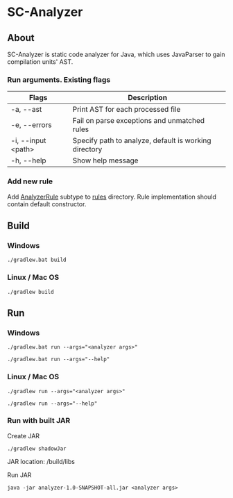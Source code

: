 # SC-Analyzer

## About

SC-Analyzer is static code analyzer for Java, which uses JavaParser to gain compilation units' AST.

### Run arguments. Existing flags

| Flags                | Description                                           |
|----------------------|-------------------------------------------------------|
| -a, --ast            | Print AST for each processed file                     | 
| -e, --errors         | Fail on parse exceptions and unmatched rules          |
| -i, --input \<path\> | Specify path to analyze, default is working directory |
| -h, --help           | Show help message                                     |

### Add new rule

Add [AnalyzerRule](src/main/java/analyzer/rules/AnalyzerRule.java) subtype to [rules](src/main/java/analyzer/rules/) directory.
Rule implementation should contain default constructor.

## Build

### Windows
```
./gradlew.bat build
```
### Linux / Mac OS
```
./gradlew build
```

## Run

### Windows
```
./gradlew.bat run --args="<analyzer args>"

./gradlew.bat run --args="--help"
```
### Linux / Mac OS
```
./gradlew run --args="<analyzer args>"

./gradlew run --args="--help"
```

### Run with built JAR
Create JAR
```
./gradlew shadowJar
```
JAR location: <repo root>/build/libs

Run JAR
```
java -jar analyzer-1.0-SNAPSHOT-all.jar <analyzer args>
```
